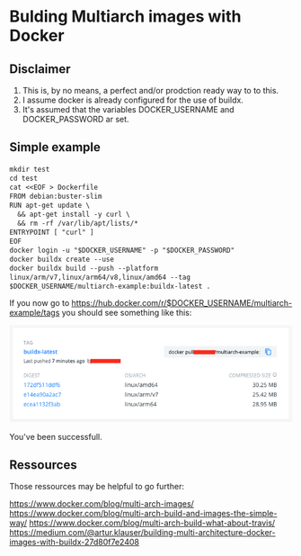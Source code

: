 # Bulding Multiarch images with Docker

## Disclaimer

1. This is, by no means, a perfect and/or prodction ready way to to this.
1. I assume docker is already configured for the use of buildx.
1. It's assumed that the variables DOCKER_USERNAME and DOCKER_PASSWORD ar set.

## Simple example
	mkdir test
	cd test
	cat <<EOF > Dockerfile
	FROM debian:buster-slim
	RUN apt-get update \
	  && apt-get install -y curl \
	  && rm -rf /var/lib/apt/lists/*
	ENTRYPOINT [ "curl" ]
	EOF
	docker login -u "$DOCKER_USERNAME" -p "$DOCKER_PASSWORD"
	docker buildx create --use
	docker buildx build --push --platform linux/arm/v7,linux/arm64/v8,linux/amd64 --tag $DOCKER_USERNAME/multiarch-example:buildx-latest .
    
If you now go to https://hub.docker.com/r/$DOCKER_USERNAME/multiarch-example/tags you should see something like this:

![Multi-Arch image on DockerHub](../images/multi_arch_image_on_dockerhub.png)

You've been successfull.

## Ressources

Those ressources may be helpful to go further:

https://www.docker.com/blog/multi-arch-images/
https://www.docker.com/blog/multi-arch-build-and-images-the-simple-way/
https://www.docker.com/blog/multi-arch-build-what-about-travis/
https://medium.com/@artur.klauser/building-multi-architecture-docker-images-with-buildx-27d80f7e2408

